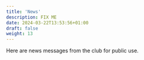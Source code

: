 ```yaml
---
title: 'News'
description: FIX ME
date: 2024-03-22T13:53:56+01:00
draft: false
weight: 13
---
```


Here are news messages from the club for public use.

